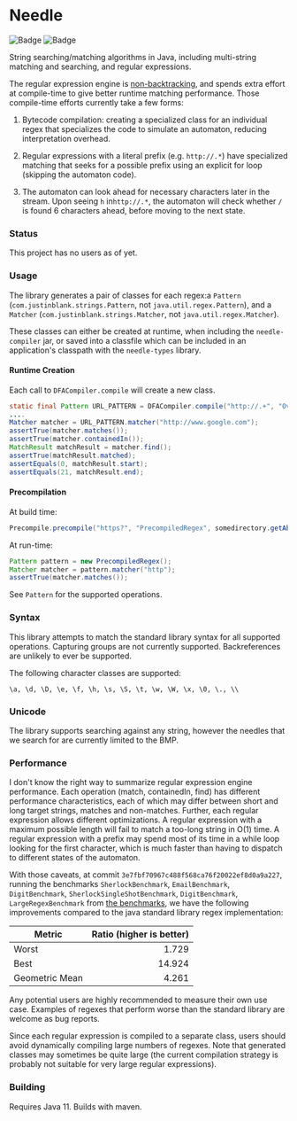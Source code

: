 # Needle

![Badge](https://travis-ci.com/hyperpape/needle.svg?branch=main)
![Badge](https://www.repostatus.org/badges/latest/wip.svg)

String searching/matching algorithms in Java, including multi-string
matching and searching, and regular expressions.

The regular expression engine is
[non-backtracking](https://swtch.com/~rsc/regexp/regexp1.html), and
spends extra effort at compile-time to give better runtime matching
performance. Those compile-time efforts currently take a few forms:

  1. Bytecode compilation: creating a specialized class for an
  individual regex that specializes the code to simulate an automaton,
  reducing interpretation overhead.

  2. Regular expressions with a literal prefix (e.g. `http://.*`) have
     specialized matching that seeks for a possible prefix using an
     explicit for loop (skipping the automaton code).

  3. The automaton can look ahead for necessary characters later in
     the stream. Upon seeing `h` in`http://.*`, the automaton will
     check whether `/` is found 6 characters ahead, before moving to
     the next state.

### Status

This project has no users as of yet.

### Usage

The library generates a pair of classes for each regex:a `Pattern`
(`com.justinblank.strings.Pattern`, not `java.util.regex.Pattern`),
and a `Matcher` (`com.justinblank.strings.Matcher`, not
`java.util.regex.Matcher`).

These classes can either be created at runtime, when including the
`needle-compiler` jar, or saved into a classfile which can be included
in an application's classpath with the `needle-types` library.

#### Runtime Creation

Each call to `DFACompiler.compile` will create a new class.

```java
static final Pattern URL_PATTERN = DFACompiler.compile("http://.+", "OverSimplifiedURLMatcher");
....
Matcher matcher = URL_PATTERN.matcher("http://www.google.com");
assertTrue(matcher.matches());
assertTrue(matcher.containedIn());
MatchResult matchResult = matcher.find();
assertTrue(matchResult.matched);
assertEquals(0, matchResult.start);
assertEquals(21, matchResult.end);
```

#### Precompilation

At build time:

```java
Precompile.precompile("https?", "PrecompiledRegex", somedirectory.getAbsolutePath());
```

At run-time:

```java
Pattern pattern = new PrecompiledRegex();
Matcher matcher = pattern.matcher("http");
assertTrue(matcher.matches());
```

See `Pattern` for the supported operations.

### Syntax

This library attempts to match the standard library syntax for all
supported operations. Capturing groups are not currently
supported. Backreferences are unlikely to ever be supported.

The following character classes are supported:

    \a, \d, \D, \e, \f, \h, \s, \S, \t, \w, \W, \x, \0, \., \\

### Unicode

The library supports searching against any string, however the needles
that we search for are currently limited to the BMP.

### Performance

I don't know the right way to summarize regular expression engine
performance. Each operation (match, containedIn, find) has different
performance characteristics, each of which may differ between short
and long target strings, matches and non-matches. Further, each
regular expression allows different optimizations. A regular
expression with a maximum possible length will fail to match a
too-long string in O(1) time. A regular expression with a prefix may
spend most of its time in a while loop looking for the first
character, which is much faster than having to dispatch to different
states of the automaton.

With those caveats, at commit
`3e7fbf70967c488f568ca76f20022ef8d0a9a227`, running the benchmarks
`SherlockBenchmark`, `EmailBenchmark`, `DigitBenchmark`,
`SherlockSingleShotBenchmark`, `DigitBenchmark`, `LargeRegexBenchmark`
from [the benchmarks](https://github.com/hyperpape/needle-benchmarks),
we have the following improvements compared to the java standard
library regex implementation:

| Metric         | Ratio (higher is better)  |
| -------------- |--------------------------:|
| Worst          | 1.729                     |
| Best           | 14.924                    |
| Geometric Mean | 4.261                     |

Any potential users are highly recommended to measure their own use
case. Examples of regexes that perform worse than the standard library
are welcome as bug reports.

Since each regular expression is compiled to a separate class, users
should avoid dynamically compiling large numbers of regexes. Note that
generated classes may sometimes be quite large (the current
compilation strategy is probably not suitable for very large regular
expressions).

### Building

Requires Java 11. Builds with maven.
